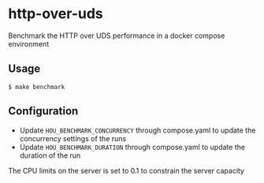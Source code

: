 # http-over-uds

Benchmark the HTTP over UDS performance in a docker compose environment

## Usage

```
$ make benchmark
```

## Configuration

- Update `HOU_BENCHMARK_CONCURRENCY` through compose.yaml to update the concurrency settings of the runs
- Update `HOU_BENCHMARK_DURATION` through compose.yaml to update the duration of the run

The CPU limits on the server is set to 0.1 to constrain the server capacity

